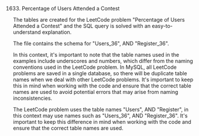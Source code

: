 1633. Percentage of Users Attended a Contest

<p style="font-size: 12px;">

The tables are created for the LeetCode problem "Percentage of Users Attended a Contest" and the SQL query is solved with an easy-to-understand explanation.

The file contains the schema for "Users_36", AND "Register_36".

In this context, it's important to note that the table names used in the examples include underscores and numbers, which differ from the naming conventions used in the LeetCode problem. In MySQL, all LeetCode problems are saved in a single database, so there will be duplicate table names when we deal with other LeetCode problems. It's important to keep this in mind when working with the code and ensure that the correct table names are used to avoid potential errors that may arise from naming inconsistencies.

The LeetCode problem uses the table names "Users", AND "Register", in this context may use names such as "Users_36", AND "Register_36". It's important to keep this difference in mind when working with the code and ensure that the correct table names are used.

</p>
